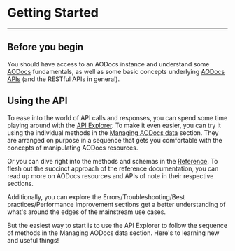 # Getting Started
---

## Before you begin

You should have access to an AODocs instance and understand some  [AODocs](/docs/aodocs-staging.altirnao.com/1/c/Fundamentals/Basics%20of%20AODocs) fundamentals, as well as some basic concepts underlying [AODocs APIs](/docs/aodocs-staging.altirnao.com/1/c/Basics%20of%20AODocs%20APIs) (and the RESTful APIs in general).


## Using the API

To ease into the world of API calls and responses, you can spend some time playing around with the [API Explorer](/docs/aodocs-staging.altirnao.com/1/routes/document/v1/%7BdocumentId%7D/get).  To make it even easier, you can try it using the individual methods in the [Managing AODocs data](/docs/aodocs-staging.altirnao.com/1/c/Fundamentals/) section.  They are arranged on purpose in a sequence that gets you comfortable with the concepts of manipulating AODocs resources.

Or you can dive right into the methods and schemas in the [Reference](/docs/aodocs-staging.altirnao.com/1/overview).  To flesh out the succinct approach of the reference documentation, you can read up more on AODocs resources and APIs of note in their respective sections.

Additionally, you can explore the Errors/Troubleshooting/Best practices/Performance improvement sections get a better understanding of what's around the edges of the mainstream use cases.

But the easiest way to start is to use the API Explorer to follow the sequence of methods in the Managing AODocs data section.  Here's to learning new and useful things!
